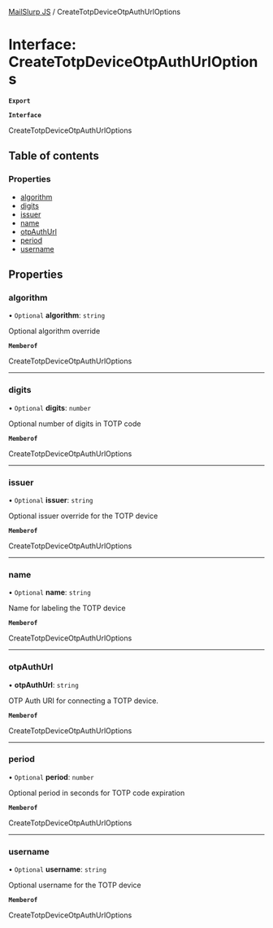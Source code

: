 [MailSlurp JS](../README.md) / CreateTotpDeviceOtpAuthUrlOptions

# Interface: CreateTotpDeviceOtpAuthUrlOptions

**`Export`**

**`Interface`**

CreateTotpDeviceOtpAuthUrlOptions

## Table of contents

### Properties

- [algorithm](CreateTotpDeviceOtpAuthUrlOptions.md#algorithm)
- [digits](CreateTotpDeviceOtpAuthUrlOptions.md#digits)
- [issuer](CreateTotpDeviceOtpAuthUrlOptions.md#issuer)
- [name](CreateTotpDeviceOtpAuthUrlOptions.md#name)
- [otpAuthUrl](CreateTotpDeviceOtpAuthUrlOptions.md#otpauthurl)
- [period](CreateTotpDeviceOtpAuthUrlOptions.md#period)
- [username](CreateTotpDeviceOtpAuthUrlOptions.md#username)

## Properties

### algorithm

• `Optional` **algorithm**: `string`

Optional algorithm override

**`Memberof`**

CreateTotpDeviceOtpAuthUrlOptions

___

### digits

• `Optional` **digits**: `number`

Optional number of digits in TOTP code

**`Memberof`**

CreateTotpDeviceOtpAuthUrlOptions

___

### issuer

• `Optional` **issuer**: `string`

Optional issuer override for the TOTP device

**`Memberof`**

CreateTotpDeviceOtpAuthUrlOptions

___

### name

• `Optional` **name**: `string`

Name for labeling the TOTP device

**`Memberof`**

CreateTotpDeviceOtpAuthUrlOptions

___

### otpAuthUrl

• **otpAuthUrl**: `string`

OTP Auth URI for connecting a TOTP device.

**`Memberof`**

CreateTotpDeviceOtpAuthUrlOptions

___

### period

• `Optional` **period**: `number`

Optional period in seconds for TOTP code expiration

**`Memberof`**

CreateTotpDeviceOtpAuthUrlOptions

___

### username

• `Optional` **username**: `string`

Optional username for the TOTP device

**`Memberof`**

CreateTotpDeviceOtpAuthUrlOptions
